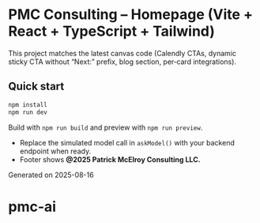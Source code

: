 # PMC Consulting – Homepage (Vite + React + TypeScript + Tailwind)

This project matches the latest canvas code (Calendly CTAs, dynamic sticky CTA without “Next:” prefix, blog section, per‑card integrations).

## Quick start
```bash
npm install
npm run dev
```
Build with `npm run build` and preview with `npm run preview`.

- Replace the simulated model call in `askModel()` with your backend endpoint when ready.
- Footer shows **@2025 Patrick McElroy Consulting LLC.**

Generated on 2025-08-16
# pmc-ai
